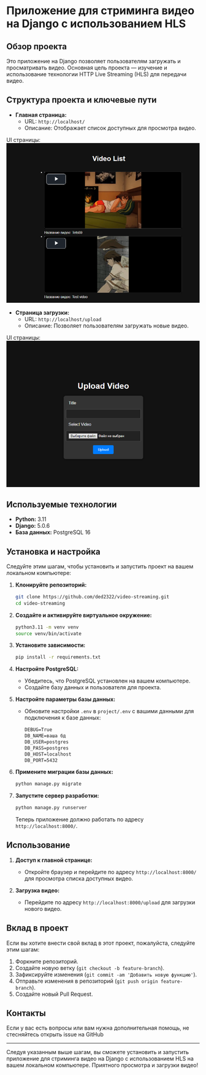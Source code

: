 # Приложение для стриминга видео на Django с использованием HLS

## Обзор проекта

Это приложение на Django позволяет пользователям загружать и просматривать видео. Основная цель проекта — изучение и использование технологии HTTP Live Streaming (HLS) для передачи видео.

## Структура проекта и ключевые пути

- **Главная страница:**
  - URL: `http://localhost/`
  - Описание: Отображает список доступных для просмотра видео.

UI страницы:
![img.png](img.png)

- **Страница загрузки:**
  - URL: `http://localhost/upload`
  - Описание: Позволяет пользователям загружать новые видео.

UI страницы:
![img_1.png](img_1.png)

## Используемые технологии

- **Python:** 3.11
- **Django:** 5.0.6
- **База данных:** PostgreSQL 16

## Установка и настройка

Следуйте этим шагам, чтобы установить и запустить проект на вашем локальном компьютере:

1. **Клонируйте репозиторий:**
   ```bash
   git clone https://github.com/ded2322/video-streaming.git
   cd video-streaming
   ```

2. **Создайте и активируйте виртуальное окружение:**
   ```bash
   python3.11 -m venv venv
   source venv/bin/activate
   ```

3. **Установите зависимости:**
   ```bash
   pip install -r requirements.txt
   ```

4. **Настройте PostgreSQL:**
   - Убедитесь, что PostgreSQL установлен на вашем компьютере.
   - Создайте базу данных и пользователя для проекта.

5. **Настройте параметры базы данных:**
   - Обновите настройки `.env` в `project/.env` с вашими данными для подключения к базе данных:
     ```text
     DEBUG=True
     DB_NAME=ваша бд
     DB_USER=postgres
     DB_PASS=postgres
     DB_HOST=localhost
     DB_PORT=5432
     ```

6. **Примените миграции базы данных:**
   ```bash
   python manage.py migrate
   ```

7. **Запустите сервер разработки:**
   ```bash
   python manage.py runserver
   ```

   Теперь приложение должно работать по адресу `http://localhost:8000/`.

## Использование

1. **Доступ к главной странице:**
   - Откройте браузер и перейдите по адресу `http://localhost:8000/` для просмотра списка доступных видео.

2. **Загрузка видео:**
   - Перейдите по адресу `http://localhost:8000/upload` для загрузки нового видео.

## Вклад в проект

Если вы хотите внести свой вклад в этот проект, пожалуйста, следуйте этим шагам:

1. Форкните репозиторий.
2. Создайте новую ветку (`git checkout -b feature-branch`).
3. Зафиксируйте изменения (`git commit -am 'Добавить новую функцию'`).
4. Отправьте изменения в репозиторий (`git push origin feature-branch`).
5. Создайте новый Pull Request.


## Контакты

Если у вас есть вопросы или вам нужна дополнительная помощь, не стесняйтесь открыть issue на GitHub

---

Следуя указанным выше шагам, вы сможете установить и запустить приложение для стриминга видео на Django с использованием HLS на вашем локальном компьютере. Приятного просмотра и загрузки видео!